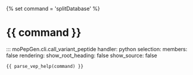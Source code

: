 {% set command = 'splitDatabase' %}
# {{ command }}

::: moPepGen.cli.call_variant_peptide
	handler: python
    selection:
      members: false
    rendering:
      show_root_heading: false
      show_source: false

```
{{ parse_vep_help(command) }}
```